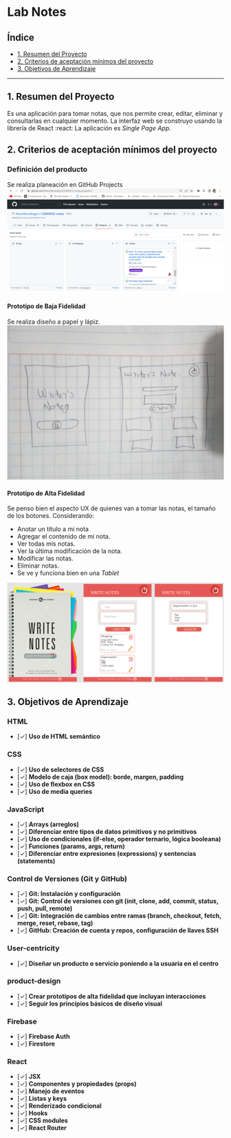 # Lab Notes

## Índice

* [1. Resumen del Proyecto](#1-resumen-del-proyecto)
* [2. Criterios de aceptación mínimos del proyecto](#2-criterios-de-aceptación-mínimos-del-proyecto)
* [3. Objetivos de Aprendizaje](#3-objetivos-de-aprendizaje)

***

## 1. Resumen del Proyecto

Es una aplicación para tomar notas, que nos permite
crear, editar, eliminar y consultarlas en cualquier momento. La interfaz web se construyo usando la librería de React  :react: La aplicación es _Single Page App_.

## 2. Criterios de aceptación mínimos del proyecto

### Definición del producto

Se realiza planeación en GitHub Projects
![Project](/write-notes/src/assets/githubProyect.png)

#### Prototipo de Baja Fidelidad
Se realiza diseño a papel y lápiz.
![Baja Fidelidad](/write-notes/src/assets/bf.jpeg)

#### Prototipo de Alta Fidelidad
Se penso bien el aspecto UX de quienes van a tomar las notas, el tamaño de los botones. Considerando:
* Anotar un título a mi nota
* Agregar el contenido de mi nota.
* Ver todas mis notas.
* Ver la última modificación de la nota.
* Modificar las notas.
* Eliminar notas.
* Se ve y funciona bien en una _Tablet_

![Alta Fidelidad](/write-notes/src/assets/af.png)



## 3. Objetivos de Aprendizaje

### HTML

- [✓] **Uso de HTML semántico**

### CSS

- [✓] **Uso de selectores de CSS**
- [✓] **Modelo de caja (box model): borde, margen, padding**
- [✓] **Uso de flexbox en CSS**
- [✓] **Uso de media queries**

### JavaScript

- [✓] **Arrays (arreglos)**
- [✓] **Diferenciar entre tipos de datos primitivos y no primitivos**
- [✓] **Uso de condicionales (if-else, operador ternario, lógica booleana)**
- [✓] **Funciones (params, args, return)**
- [✓] **Diferenciar entre expresiones (expressions) y sentencias (statements)**

### Control de Versiones (Git y GitHub)

- [✓] **Git: Instalación y configuración**
- [✓] **Git: Control de versiones con git (init, clone, add, commit, status, push, pull, remote)**
- [✓] **Git: Integración de cambios entre ramas (branch, checkout, fetch, merge, reset, rebase, tag)**
- [✓] **GitHub: Creación de cuenta y repos, configuración de llaves SSH**

### User-centricity

- [✓] **Diseñar un producto o servicio poniendo a la usuaria en el centro**

### product-design

- [✓] **Crear prototipos de alta fidelidad que incluyan interacciones**
- [✓] **Seguir los principios básicos de diseño visual**

### Firebase

- [✓] **Firebase Auth**
- [✓] **Firestore**

### React

- [✓] **JSX**
- [✓] **Componentes y propiedades (props)**
- [✓] **Manejo de eventos**
- [✓] **Listas y keys**
- [✓] **Renderizado condicional**
- [✓] **Hooks**
- [✓] **CSS modules**
- [✓] **React Router**

